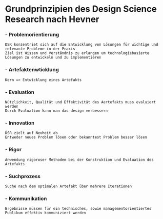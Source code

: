 # Grundprinzipien des Design Science Research nach Hevner

### - Problemorientierung
    DSR konzentriet sich auf die Entwicklung von Lösungen für wichtige und relevante Probleme in der Praxis
    Ziel ist Wissen und Verständnis zu erlangen um technologiebasierte Lösungen zu entwickeln und zu implementieren

### - Artefaktenwticklung
    Kern => Entwicklung eines Artefakts

### - Evaluation
    Nützlichkeit, Qualität und Effektivität des Aertefakts muss evaluiert werden
    Durch Evaluation kann man das design verbessern

### - Innovation
    DSR zielt auf Neuheit ab
    Entweder neues Problem lösen oder bekanntest Problem besser lösen

### - Rigor
    Anwendung rigoroser Methoden bei der Konstruktion und Evaluation des Artefakts

### - Suchprozess
    Suche nach dem optimalen Artefakt über mehrere Iterationen

### - Kommunikation 
    Ergebnisse müssen für ein technisches, sowie managementorientiertes Publikum effektiv kommuniziert werden

